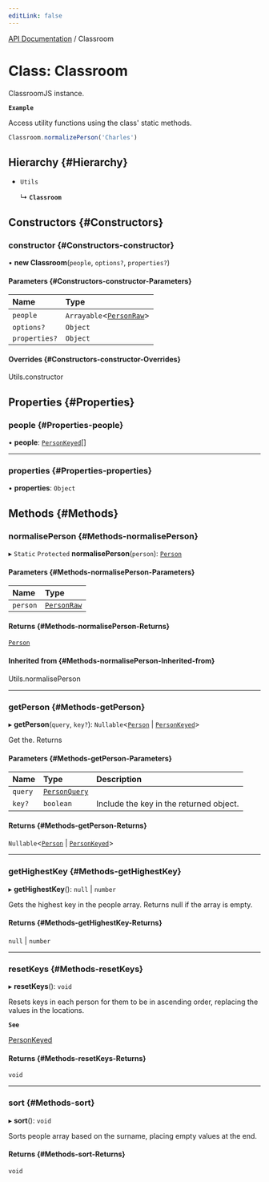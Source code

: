```yaml
---
editLink: false
---
```


[API Documentation](../index.md) / Classroom

# Class: Classroom

ClassroomJS instance.

**`Example`**

Access utility functions using the class' static methods.
```ts
Classroom.normalizePerson('Charles')
```

## Hierarchy {#Hierarchy}

- `Utils`

  ↳ **`Classroom`**

## Constructors {#Constructors}

### constructor {#Constructors-constructor}

• **new Classroom**(`people`, `options?`, `properties?`)

#### Parameters {#Constructors-constructor-Parameters}

| Name | Type |
| :------ | :------ |
| `people` | `Arrayable`<[`PersonRaw`](../index.md#personraw)\> |
| `options?` | `Object` |
| `properties?` | `Object` |

#### Overrides {#Constructors-constructor-Overrides}

Utils.constructor

## Properties {#Properties}

### people {#Properties-people}

• **people**: [`PersonKeyed`](../interfaces/PersonKeyed.md)[]

___

### properties {#Properties-properties}

• **properties**: `Object`

## Methods {#Methods}

### normalisePerson {#Methods-normalisePerson}

▸ `Static` `Protected` **normalisePerson**(`person`): [`Person`](../interfaces/Person.md)

#### Parameters {#Methods-normalisePerson-Parameters}

| Name | Type |
| :------ | :------ |
| `person` | [`PersonRaw`](../index.md#personraw) |

#### Returns {#Methods-normalisePerson-Returns}

[`Person`](../interfaces/Person.md)

#### Inherited from {#Methods-normalisePerson-Inherited-from}

Utils.normalisePerson

___

### getPerson {#Methods-getPerson}

▸ **getPerson**(`query`, `key?`): `Nullable`<[`Person`](../interfaces/Person.md) \| [`PersonKeyed`](../interfaces/PersonKeyed.md)\>

Get the. Returns

#### Parameters {#Methods-getPerson-Parameters}

| Name | Type | Description |
| :------ | :------ | :------ |
| `query` | [`PersonQuery`](../index.md#personquery) |  |
| `key?` | `boolean` | Include the key in the returned object. |

#### Returns {#Methods-getPerson-Returns}

`Nullable`<[`Person`](../interfaces/Person.md) \| [`PersonKeyed`](../interfaces/PersonKeyed.md)\>

___

### getHighestKey {#Methods-getHighestKey}

▸ **getHighestKey**(): ``null`` \| `number`

Gets the highest key in the people array. Returns null if the array is empty.

#### Returns {#Methods-getHighestKey-Returns}

``null`` \| `number`

___

### resetKeys {#Methods-resetKeys}

▸ **resetKeys**(): `void`

Resets keys in each person for them to be in ascending order, replacing the values in the locations.

**`See`**

[PersonKeyed](../interfaces/PersonKeyed.md)

#### Returns {#Methods-resetKeys-Returns}

`void`

___

### sort {#Methods-sort}

▸ **sort**(): `void`

Sorts people array based on the surname, placing empty values at the end.

#### Returns {#Methods-sort-Returns}

`void`
